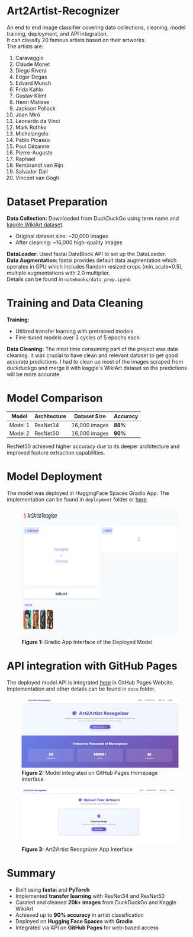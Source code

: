 # Art2Artist-Recognizer
An end to end image classifier covering data collections, cleaning, model training, deployment, and API integration. <br/>
It can classify 20 famous artists based on their artworks. <br/>
The artists are: <br/>
1. Caravaggio
2. Claude Monet
3. Diego Rivera
4. Edgar Degas
5. Edvard Munch
6. Frida Kahlo
7. Gustav Klimt
8. Henri Matisse
9. Jackson Pollock
10. Joan Miró
11. Leonardo da Vinci
12. Mark Rothko
13. Michelangelo
14. Pablo Picasso
15. Paul Cézanne
16. Pierre-Auguste
17. Raphael
18. Rembrandt van Rijn
19. Salvador Dalí
20. Vincent van Gogh

# Dataset Preparation
**Data Collection:** Downloaded from DuckDuckGo using term name and [kaggle WikiArt dataset](https://www.kaggle.com/datasets/steubk/wikiart). 
- Original dataset size: ~20,000 images  
- After cleaning: ~16,000 high-quality images

**DataLoader:** Used fastai DataBlock API to set up the DataLoader. <br/>
**Data Augmentation:** fastai provides default data augmentation which operates in GPU which includes Random resized crops (min_scale=0.5), multiple augmentations with 2.0 multiplier. <br/>
Details can be found in `notebooks/data_prep.ipynb`

# Training and Data Cleaning
**Training:** 
- Utilized transfer learning with pretrained models
- Fine-tuned models over 3 cycles of 5 epochs each

**Data Cleaning:** The most time consuming part of the project was data cleaning. It was crucial to have clean and relevant dataset to get good accurate predictions. I had to clean up most of the images scraped from duckduckgo and merge it with kaggle's WikiArt dataset so the predictions will be more accurate.<br/>

# Model Comparison 
| Model   | Architecture | Dataset Size | Accuracy |
|----------|--------------|---------------|-----------|
| Model 1  | ResNet34     | 16,000 images | **88%**   |
| Model 2  | ResNet50     | 16,000 images | **90%**   |

ResNet50 achieved higher accuracy due to its deeper architecture and improved feature extraction capabilities.


# Model Deployment
The model was deployed in HuggingFace Spaces Gradio App. The implementation can be found in `deployment` folder or [here](https://huggingface.co/spaces/goldphish2209/art2artist-recognizer). <br/>
<figure>
  <img src="deployment/gradio_app.png" width="700" height="350">
  <figcaption><b>Figure 1:</b> Gradio App Interface of the Deployed Model</figcaption>
</figure>

# API integration with GitHub Pages
The deployed model API is integrated [here](https://naawshin.github.io/Art2Artist-Recognizer/) in GitHub Pages Website. Implementation and other details can be found in `docs` folder.
<figure>
  <img src="images/image.png" width="700" alt="Art2Artist Recognizer Web Interface">
  <figcaption><b>Figure 2:</b> Model integrated on GitHub Pages Homepage Interface</figcaption>
</figure>

<figure>
  <img src="images/image-1.png" width="700" alt="Art2Artist Recognizer App Interface">
  <figcaption><b>Figure 3:</b> Art2Artist Recognizer App Interface</figcaption>
</figure>

# Summary
- Built using **fastai** and **PyTorch**
- Implemented **transfer learning** with ResNet34 and ResNet50
- Curated and cleaned **20k+ images** from DuckDuckGo and Kaggle WikiArt
- Achieved up to **90% accuracy** in artist classification
- Deployed on **Hugging Face Spaces** with **Gradio**
- Integrated via API on **GitHub Pages** for web-based access

